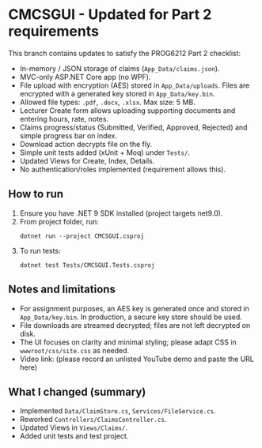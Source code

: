 
# CMCSGUI - Updated for Part 2 requirements

This branch contains updates to satisfy the PROG6212 Part 2 checklist:
- In-memory / JSON storage of claims (`App_Data/claims.json`).
- MVC-only ASP.NET Core app (no WPF).
- File upload with encryption (AES) stored in `App_Data/uploads`. Files are encrypted with a generated key stored in `App_Data/key.bin`.
- Allowed file types: `.pdf`, `.docx`, `.xlsx`. Max size: 5 MB.
- Lecturer Create form allows uploading supporting documents and entering hours, rate, notes.
- Claims progress/status (Submitted, Verified, Approved, Rejected) and simple progress bar on index.
- Download action decrypts file on the fly.
- Simple unit tests added (xUnit + Moq) under `Tests/`.
- Updated Views for Create, Index, Details.
- No authentication/roles implemented (requirement allows this).

## How to run
1. Ensure you have .NET 9 SDK installed (project targets net9.0).
2. From project folder, run:
   ```
   dotnet run --project CMCSGUI.csproj
   ```
3. To run tests:
   ```
   dotnet test Tests/CMCSGUI.Tests.csproj
   ```

## Notes and limitations
- For assignment purposes, an AES key is generated once and stored in `App_Data/key.bin`. In production, a secure key store should be used.
- File downloads are streamed decrypted; files are not left decrypted on disk.
- The UI focuses on clarity and minimal styling; please adapt CSS in `wwwroot/css/site.css` as needed.
- Video link: (please record an unlisted YouTube demo and paste the URL here)

## What I changed (summary)
- Implemented `Data/ClaimStore.cs`, `Services/FileService.cs`.
- Reworked `Controllers/ClaimsController.cs`.
- Updated Views in `Views/Claims/`.
- Added unit tests and test project.
